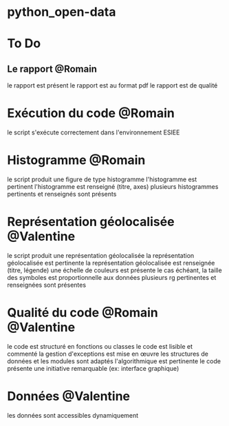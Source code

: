 # python_open-data

# To Do

## Le rapport @Romain

le rapport est présent
le rapport est au format pdf
le rapport est de qualité

# Exécution du code @Romain

le script s'exécute correctement dans l'environnement ESIEE

# Histogramme @Romain

le script produit une figure de type histogramme
l'histogramme est pertinent
l'histogramme est renseigné (titre, axes)
plusieurs histogrammes pertinents et renseignés sont présents

# Représentation géolocalisée @Valentine

le script produit une représentation géolocalisée
la représentation géolocalisée est pertinente
la représentation géolocalisée est renseignée (titre, légende)
une échelle de couleurs est présente
le cas échéant, la taille des symboles est proportionnelle aux données
plusieurs rg pertinentes et renseignées sont présentes

# Qualité du code @Romain @Valentine

le code est structuré en fonctions ou classes
le code est lisible et commenté
la gestion d'exceptions est mise en œuvre
les structures de données et les modules sont adaptés
l'algorithmique est pertinente
le code présente une initiative remarquable (ex: interface graphique)

# Données @Valentine

les données sont accessibles dynamiquement
